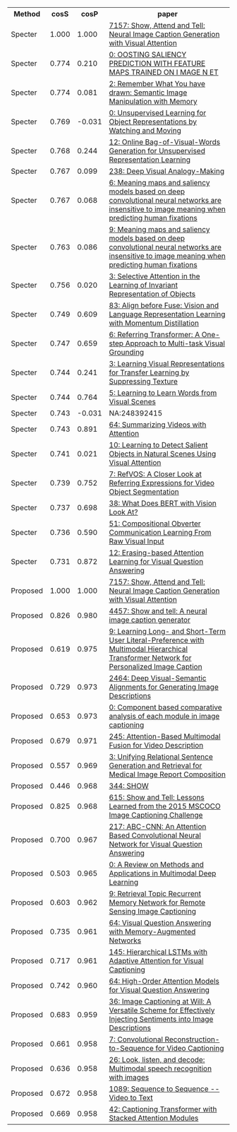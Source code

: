 <html><table><tr>
<th>Method</th>
<th>cosS</th>
<th>cosP</th>
<th>paper</th>
</tr>
<tr>
<td>Specter</td>
<td>1.000</td>
<td>1.000</td>
<td><a href="https://www.semanticscholar.org/paper/4d8f2d14af5991d4f0d050d22216825cac3157bd">7157: Show, Attend and Tell: Neural Image Caption Generation with Visual Attention</a></td>
</tr>
<tr>
<td>Specter</td>
<td>0.774</td>
<td>0.210</td>
<td><a href="https://www.semanticscholar.org/paper/41ec7222ad2583ae88ee2f91f4e7c2e98432765f">0: OOSTING SALIENCY PREDICTION WITH FEATURE MAPS TRAINED ON I MAGE N ET</a></td>
</tr>
<tr>
<td>Specter</td>
<td>0.774</td>
<td>0.081</td>
<td><a href="https://www.semanticscholar.org/paper/f0d75c37e233875f2de4e5a071f6660be766c6d0">2: Remember What You have drawn: Semantic Image Manipulation with Memory</a></td>
</tr>
<tr>
<td>Specter</td>
<td>0.769</td>
<td>-0.031</td>
<td><a href="https://www.semanticscholar.org/paper/634659fd051d8d9cf6b84d6b7171388608b48227">0: Unsupervised Learning for Object Representations by Watching and Moving</a></td>
</tr>
<tr>
<td>Specter</td>
<td>0.768</td>
<td>0.244</td>
<td><a href="https://www.semanticscholar.org/paper/0026d112cf8f3b98e45455d967de9ca3c33d22f6">12: Online Bag-of-Visual-Words Generation for Unsupervised Representation Learning</a></td>
</tr>
<tr>
<td>Specter</td>
<td>0.767</td>
<td>0.099</td>
<td><a href="https://www.semanticscholar.org/paper/a10d6877c90de39c42a143af60c0bf5e588be763">238: Deep Visual Analogy-Making</a></td>
</tr>
<tr>
<td>Specter</td>
<td>0.767</td>
<td>0.068</td>
<td><a href="https://www.semanticscholar.org/paper/dc55fa2fa5adfe2847117db1c4364781597fd815">6: Meaning maps and saliency models based on deep convolutional neural networks are insensitive to image meaning when predicting human fixations</a></td>
</tr>
<tr>
<td>Specter</td>
<td>0.763</td>
<td>0.086</td>
<td><a href="https://www.semanticscholar.org/paper/ff2bb372b6a419d274284379f2ce309cd4f6d425">9: Meaning maps and saliency models based on deep convolutional neural networks are insensitive to image meaning when predicting human fixations</a></td>
</tr>
<tr>
<td>Specter</td>
<td>0.756</td>
<td>0.020</td>
<td><a href="https://www.semanticscholar.org/paper/768d483ed5879d94a413bd95b275438b8b19fb0d">3: Selective Attention in the Learning of Invariant Representation of Objects</a></td>
</tr>
<tr>
<td>Specter</td>
<td>0.749</td>
<td>0.609</td>
<td><a href="https://www.semanticscholar.org/paper/b82c5f9efdb2ae56baa084ca41aeddd8a665c1d1">83: Align before Fuse: Vision and Language Representation Learning with Momentum Distillation</a></td>
</tr>
<tr>
<td>Specter</td>
<td>0.747</td>
<td>0.659</td>
<td><a href="https://www.semanticscholar.org/paper/9dcaf5ab101ba551ac334f3ede177a444e154643">6: Referring Transformer: A One-step Approach to Multi-task Visual Grounding</a></td>
</tr>
<tr>
<td>Specter</td>
<td>0.744</td>
<td>0.241</td>
<td><a href="https://www.semanticscholar.org/paper/dc73e4bc71ec6e981d08fcb69952bebd9e5e538a">3: Learning Visual Representations for Transfer Learning by Suppressing Texture</a></td>
</tr>
<tr>
<td>Specter</td>
<td>0.744</td>
<td>0.764</td>
<td><a href="https://www.semanticscholar.org/paper/007ca8ca7a68451c32da034c72a06238434843c1">5: Learning to Learn Words from Visual Scenes</a></td>
</tr>
<tr>
<td>Specter</td>
<td>0.743</td>
<td>-0.031</td>
<td>NA:248392415</td>
</tr>
<tr>
<td>Specter</td>
<td>0.743</td>
<td>0.891</td>
<td><a href="https://www.semanticscholar.org/paper/bb48b7b39d86cd5156cda58636088c702be10c50">64: Summarizing Videos with Attention</a></td>
</tr>
<tr>
<td>Specter</td>
<td>0.741</td>
<td>0.021</td>
<td><a href="https://www.semanticscholar.org/paper/ef19a772b228fe6acd10d257b59371de379b781b">10: Learning to Detect Salient Objects in Natural Scenes Using Visual Attention</a></td>
</tr>
<tr>
<td>Specter</td>
<td>0.739</td>
<td>0.752</td>
<td><a href="https://www.semanticscholar.org/paper/574cfdc454a6b44026fcbc5539127ca507ca3045">7: RefVOS: A Closer Look at Referring Expressions for Video Object Segmentation</a></td>
</tr>
<tr>
<td>Specter</td>
<td>0.737</td>
<td>0.698</td>
<td><a href="https://www.semanticscholar.org/paper/cdcdc7ab1f5b6e86146b5c0224cba7d8cd35142c">38: What Does BERT with Vision Look At?</a></td>
</tr>
<tr>
<td>Specter</td>
<td>0.736</td>
<td>0.590</td>
<td><a href="https://www.semanticscholar.org/paper/4814c10f84863e016d75e6af42e790f60759b9f4">51: Compositional Obverter Communication Learning From Raw Visual Input</a></td>
</tr>
<tr>
<td>Specter</td>
<td>0.731</td>
<td>0.872</td>
<td><a href="https://www.semanticscholar.org/paper/6834deeabfbc3ca5989ca7a3bd76dc5a84c5a346">12: Erasing-based Attention Learning for Visual Question Answering</a></td>
</tr>
<tr>
<td>Proposed</td>
<td>1.000</td>
<td>1.000</td>
<td><a href="https://www.semanticscholar.org/paper/4d8f2d14af5991d4f0d050d22216825cac3157bd">7157: Show, Attend and Tell: Neural Image Caption Generation with Visual Attention</a></td>
</tr>
<tr>
<td>Proposed</td>
<td>0.826</td>
<td>0.980</td>
<td><a href="https://www.semanticscholar.org/paper/d4dc1012d780e8e2547237eb5a6dc7b1bf47d2f0">4457: Show and tell: A neural image caption generator</a></td>
</tr>
<tr>
<td>Proposed</td>
<td>0.619</td>
<td>0.975</td>
<td><a href="https://www.semanticscholar.org/paper/076b02b481a41f1e07b8a2bdbe0ac8d946f9872e">9: Learning Long- and Short-Term User Literal-Preference with Multimodal Hierarchical Transformer Network for Personalized Image Caption</a></td>
</tr>
<tr>
<td>Proposed</td>
<td>0.729</td>
<td>0.973</td>
<td><a href="https://www.semanticscholar.org/paper/55e022fb7581bb9e1fce678d21fb25ffbb3fbb88">2464: Deep Visual-Semantic Alignments for Generating Image Descriptions</a></td>
</tr>
<tr>
<td>Proposed</td>
<td>0.653</td>
<td>0.973</td>
<td><a href="https://www.semanticscholar.org/paper/a1af6068ea47b37648ffe0075242c92a39dfabf8">0: Component based comparative analysis of each module in image captioning</a></td>
</tr>
<tr>
<td>Proposed</td>
<td>0.679</td>
<td>0.971</td>
<td><a href="https://www.semanticscholar.org/paper/08903ceeee6420992d30ff3f3b8b4830118af4d9">245: Attention-Based Multimodal Fusion for Video Description</a></td>
</tr>
<tr>
<td>Proposed</td>
<td>0.557</td>
<td>0.969</td>
<td><a href="https://www.semanticscholar.org/paper/441dc546f4658852779319b50bdee739d78485df">3: Unifying Relational Sentence Generation and Retrieval for Medical Image Report Composition</a></td>
</tr>
<tr>
<td>Proposed</td>
<td>0.446</td>
<td>0.968</td>
<td><a href="https://www.semanticscholar.org/paper/0da353e79f666a3ae7dd0a5d28c75b852a7f60bf">344: SHOW</a></td>
</tr>
<tr>
<td>Proposed</td>
<td>0.825</td>
<td>0.968</td>
<td><a href="https://www.semanticscholar.org/paper/62f74d3aaf9e86633e4d88b04a6d04ca93e8b81e">615: Show and Tell: Lessons Learned from the 2015 MSCOCO Image Captioning Challenge</a></td>
</tr>
<tr>
<td>Proposed</td>
<td>0.700</td>
<td>0.967</td>
<td><a href="https://www.semanticscholar.org/paper/b196bc11ad516c8e6ff96f83acfc443fd7161730">217: ABC-CNN: An Attention Based Convolutional Neural Network for Visual Question Answering</a></td>
</tr>
<tr>
<td>Proposed</td>
<td>0.503</td>
<td>0.965</td>
<td><a href="https://www.semanticscholar.org/paper/65a01b760850d82505c2a04faf84a3e8c50398fe">0: A Review on Methods and Applications in Multimodal Deep Learning</a></td>
</tr>
<tr>
<td>Proposed</td>
<td>0.603</td>
<td>0.962</td>
<td><a href="https://www.semanticscholar.org/paper/9fbdb53c100005ac890989beb3d78e208ba9acda">9: Retrieval Topic Recurrent Memory Network for Remote Sensing Image Captioning</a></td>
</tr>
<tr>
<td>Proposed</td>
<td>0.735</td>
<td>0.961</td>
<td><a href="https://www.semanticscholar.org/paper/3bb4f2013d99eaf2afc182fa482bd0f2d63f2d82">64: Visual Question Answering with Memory-Augmented Networks</a></td>
</tr>
<tr>
<td>Proposed</td>
<td>0.717</td>
<td>0.961</td>
<td><a href="https://www.semanticscholar.org/paper/c0343f9cc5f16166bda83815812c4c71ab3258e3">145: Hierarchical LSTMs with Adaptive Attention for Visual Captioning</a></td>
</tr>
<tr>
<td>Proposed</td>
<td>0.742</td>
<td>0.960</td>
<td><a href="https://www.semanticscholar.org/paper/799537fa855caf53a6a3a7cf20301a81e90da127">64: High-Order Attention Models for Visual Question Answering</a></td>
</tr>
<tr>
<td>Proposed</td>
<td>0.683</td>
<td>0.959</td>
<td><a href="https://www.semanticscholar.org/paper/a5d8c57c53d896275d6fa2d1137cd152a2cd7624">36: Image Captioning at Will: A Versatile Scheme for Effectively Injecting Sentiments into Image Descriptions</a></td>
</tr>
<tr>
<td>Proposed</td>
<td>0.661</td>
<td>0.958</td>
<td><a href="https://www.semanticscholar.org/paper/230a8581672b3147238eaab2cf686c70fe4f672b">7: Convolutional Reconstruction-to-Sequence for Video Captioning</a></td>
</tr>
<tr>
<td>Proposed</td>
<td>0.636</td>
<td>0.958</td>
<td><a href="https://www.semanticscholar.org/paper/b77e2c41c3af03a1fd07595f41a7c191d7897962">26: Look, listen, and decode: Multimodal speech recognition with images</a></td>
</tr>
<tr>
<td>Proposed</td>
<td>0.672</td>
<td>0.958</td>
<td><a href="https://www.semanticscholar.org/paper/e58a110fa1e4ddf247d5c614d117d64bfbe135c4">1089: Sequence to Sequence -- Video to Text</a></td>
</tr>
<tr>
<td>Proposed</td>
<td>0.669</td>
<td>0.958</td>
<td><a href="https://www.semanticscholar.org/paper/da958d2604e9f86f94a441d60488d0e93451c248">42: Captioning Transformer with Stacked Attention Modules</a></td>
</tr>
</table></html>
